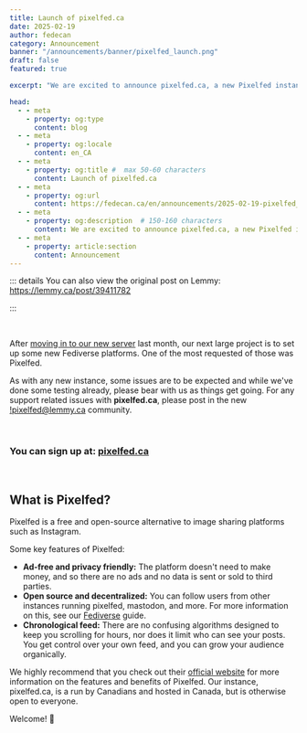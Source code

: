 ```yaml
---
title: Launch of pixelfed.ca
date: 2025-02-19
author: fedecan
category: Announcement
banner: "/announcements/banner/pixelfed_launch.png"
draft: false
featured: true

excerpt: "We are excited to announce pixelfed.ca, a new Pixelfed instance run by Canadians and hosted in Canada"

head:
  - - meta
    - property: og:type
      content: blog
  - - meta
    - property: og:locale
      content: en_CA
  - - meta
    - property: og:title #  max 50-60 characters
      content: Launch of pixelfed.ca
  - - meta
    - property: og:url
      content: https://fedecan.ca/en/announcements/2025-02-19-pixelfed_launch
  - - meta
    - property: og:description  # 150-160 characters
      content: We are excited to announce pixelfed.ca, a new Pixelfed instance run by Canadians and hosted in Canada
  - - meta
    - property: article:section
      content: Announcement
---
```



<BlogPostHeader 
  returnLink="/en/announcements"
  returnText="Back to Announcements"
  authorsDataKey="enAuthors"
/>

::: details You can also view the original post on Lemmy: https://lemmy.ca/post/39411782

<EmbedLemmy
  :links="[
    'https://lemmy.ca/post/39411782'
  ]"
  :titleLines="2"
  :excerptLines="3"
/>
:::

<br>

After [moving in to our new server](https://fedecan.ca/en/announcements/2025-01-18_update-finances-new-server) last month, our next large project is to set up some new Fediverse platforms. One of the most requested of those was Pixelfed.

As with any new instance, some issues are to be expected and while we've done some testing already, please bear with us as things get going. For any support related issues with **pixelfed.ca**, please post in the new [!pixelfed@lemmy.ca](https://lemmy.ca/c/pixelfed@lemmy.ca) community.

<br>

### **You can sign up at:** [pixelfed.ca](https://pixelfed.ca/)

<br>

## What is Pixelfed?

Pixelfed is a free and open-source alternative to image sharing platforms such as Instagram.

Some key features of Pixelfed:

- **Ad-free and privacy friendly:** The platform doesn't need to make money, and so there are no ads and no data is sent or sold to third parties.
- **Open source and decentralized:** You can follow users from other instances running pixelfed, mastodon, and more. For more information on this, see our [Fediverse](../guide/get-started.md) guide.
- **Chronological feed:** There are no confusing algorithms designed to keep you scrolling for hours, nor does it limit who can see your posts. You get control over your own feed, and you can grow your audience organically.

We highly recommend that you check out their [official website](https://pixelfed.org/) for more information on the features and benefits of Pixelfed. Our instance, pixelfed.ca, is a run by Canadians and hosted in Canada, but is otherwise open to everyone.

Welcome! 🍁



